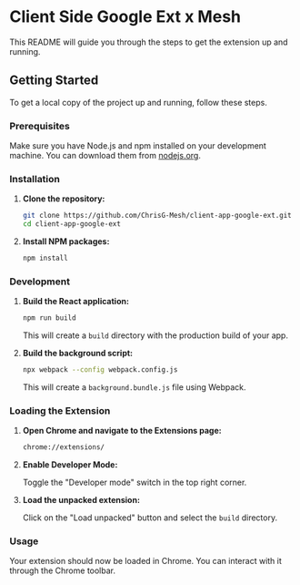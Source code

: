 
# Client Side Google Ext x Mesh

This README will guide you through the steps to get the extension up and running.

## Getting Started

To get a local copy of the project up and running, follow these steps.

### Prerequisites

Make sure you have Node.js and npm installed on your development machine. You can download them from [nodejs.org](https://nodejs.org/).

### Installation

1. **Clone the repository:**

    ```sh
    git clone https://github.com/ChrisG-Mesh/client-app-google-ext.git
    cd client-app-google-ext
    ```

2. **Install NPM packages:**

    ```sh
    npm install
    ```

### Development

1. **Build the React application:**

    ```sh
    npm run build
    ```

    This will create a `build` directory with the production build of your app.

2. **Build the background script:**

    ```sh
    npx webpack --config webpack.config.js
    ```

    This will create a `background.bundle.js` file using Webpack.

### Loading the Extension

1. **Open Chrome and navigate to the Extensions page:**

    ```sh
    chrome://extensions/
    ```

2. **Enable Developer Mode:**

    Toggle the "Developer mode" switch in the top right corner.

3. **Load the unpacked extension:**

    Click on the "Load unpacked" button and select the `build` directory.

### Usage

Your extension should now be loaded in Chrome. You can interact with it through the Chrome toolbar.

